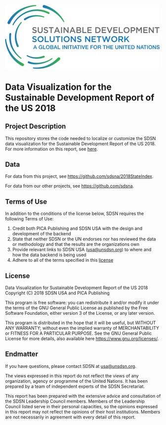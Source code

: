 <img src="https://github.com/sdsna/2018GlobalIndex/blob/master/SDSN_logo.jpg" width="500" alt="SDSN Logo">

# Data Visualization for the Sustainable Development Report of the US 2018

## Project Description
This repository stores the code needed to localize or customize the SDSN data visualization for the Sustainable Development Report of the US 2018. 
For more information on this report, see [here](https://www.sustainabledevelopment.report/reports/sustainable-development-report-of-the-united-states-2018/).

## Data

For data from this project, see https://github.com/sdsna/2018StateIndex.

For data from our other projects, see https://github.com/sdsna.

## Terms of Use

In addition to the conditions of the license below, SDSN requires the following Terms of Use:
1. Credit both PICA Publishing and SDSN USA with the design and development of the backend
2. State that neither SDSN or the UN endorses nor has reviewed the data or methodology and that the results are the organizations own
3. Provide relevant links to SDSN USA (usa@unsdsn.org) to where and how the data backend is being used
4. Adhere to all of the terms specified in this [license](https://github.com/sdsna/sdr-united-states-viz/GNUGPLv3License.rtf)

## License

Data Visualization for Sustainable Development Report of the US 2018
Copyright (C) 2018  SDSN USA and PICA Publishing

This program is free software: you can redistribute it and/or modify it under the terms of the GNU General Public License as published by the Free Software Foundation, either version 3 of the License, or any later version.

This program is distributed in the hope that it will be useful, but WITHOUT ANY WARRANTY; without even the implied warranty of MERCHANTABILITY or FITNESS FOR A PARTICULAR PURPOSE.  See the GNU General Public License for more details, also available here https://www.gnu.org/licenses/.

## Endmatter

If you have questions, please contact SDSN at <usa@unsdsn.org>.

The views expressed in this report do not reflect the views of any organization, agency or programme of the United Nations. It has been prepared by a team of independent experts of the SDSN Secretariat.

This report has been prepared with the extensive advice and consultation of the SDSN Leadership Council members. Members of the Leadership Council listed serve in their personal capacities, so the opinions expressed in this report may not reflect the opinions of their host institutions. Members are not necessarily in agreement with every detail of this report.

